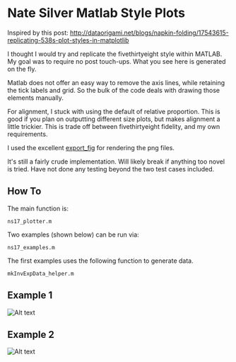 Nate Silver Matlab Style Plots
=====================

Inspired by this post:
http://dataorigami.net/blogs/napkin-folding/17543615-replicating-538s-plot-styles-in-matplotlib


I thought I would try and replicate the fivethirtyeight style within MATLAB. My goal was to require no post touch-ups. What you see here is generated on the fly.  

Matlab does not offer an easy way to remove the axis lines, while retaining the tick labels and grid. So the bulk of the code deals with drawing those elements manually.  

For alignment, I stuck with using the default of relative proportion. This is good if you plan on outputting different size plots, but makes alignment a little trickier. This is trade off between fivethirtyeight fidelity, and my own requirements.  

I used the excellent [export_fig](https://github.com/ojwoodford/export_fig) for rendering the png files.  


It's still a fairly crude implementation. Will likely break if anything too novel is tried. Have not done any testing beyond the two test cases included.  


## How To
The main function is:
```
ns17_plotter.m
```
Two examples (shown below) can be run via:
```
ns17_examples.m
```
The first examples uses the following function to generate data.
```
mkInvExpData_helper.m
```


## Example 1
![Alt text](https://raw.githubusercontent.com/timle/ns_matlab_style_plots/master/ex1%2012-Jul-2014_low_.png "Example 1")

## Example 2
![Alt text](https://raw.githubusercontent.com/timle/ns_matlab_style_plots/master/ex2%2012-Jul-2014_low_.png "Example 2")
